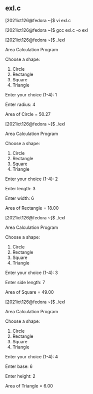 ## exl.c


[2021ict126@fedora ~]$ vi exl.c

[2021ict126@fedora ~]$ gcc exl.c -o exl

[2021ict126@fedora ~]$ ./exl

Area Calculation Program

Choose a shape:
1. Circle
2. Rectangle
3. Square
4. Triangle
   
Enter your choice (1-4): 1

Enter radius: 4

Area of Circle = 50.27

[2021ict126@fedora ~]$ ./exl

Area Calculation Program

Choose a shape:
1. Circle
2. Rectangle
3. Square
4. Triangle
   
Enter your choice (1-4): 2

Enter length: 3

Enter width: 6

Area of Rectangle = 18.00

[2021ict126@fedora ~]$ ./exl

Area Calculation Program

Choose a shape:


1. Circle
2. Rectangle
3. Square
4. Triangle
   
Enter your choice (1-4): 3

Enter side length: 7

Area of Square = 49.00

[2021ict126@fedora ~]$ ./exl


Area Calculation Program

Choose a shape:

1. Circle
2. Rectangle
3. Square
4. Triangle
  
Enter your choice (1-4): 4

Enter base: 6

Enter height: 2

Area of Triangle = 6.00


